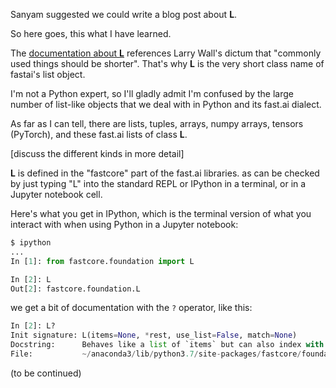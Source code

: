 Sanyam suggested we could write a blog post about **L**.

So here goes, this what I have learned.

The [documentation about **L**](https://fastcore.fast.ai/#L) references Larry Wall's dictum that "commonly used things should be shorter". That's why **L** is the very short class name of fastai's list object.

I'm not a Python expert, so I'll gladly admit I'm confused by the large number of list-like objects that we deal with in Python and its fast.ai dialect. 

As far as I can tell, there are lists, tuples, arrays, numpy arrays, tensors (PyTorch), and these fast.ai lists of class **L**.

[discuss the different kinds in more detail]

**L** is defined in the "fastcore" part of the fast.ai libraries. as can be checked by just typing "L" into the standard REPL or IPython in a terminal, or in a Jupyter notebook cell.

Here's what you get in IPython, which is the terminal version of what you interact with when using Python in a Jupyter notebook:

```python
$ ipython
...
In [1]: from fastcore.foundation import L

In [2]: L
Out[2]: fastcore.foundation.L
```

we get a bit of documentation with the `?` operator, like this:

```python
In [2]: L?
Init signature: L(items=None, *rest, use_list=False, match=None)
Docstring:      Behaves like a list of `items` but can also index with list of indices or masks
File:           ~/anaconda3/lib/python3.7/site-packages/fastcore/foundation.py
```

(to be continued)
